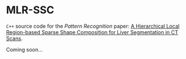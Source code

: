 # MLR-SSC
`C++` source code for the *Pattern Recognition* paper: [A Hierarchical Local Region-based Sparse Shape Composition for Liver Segmentation in CT Scans](http://www.sciencedirect.com/science/article/pii/S0031320315003155). 

Coming soon...
